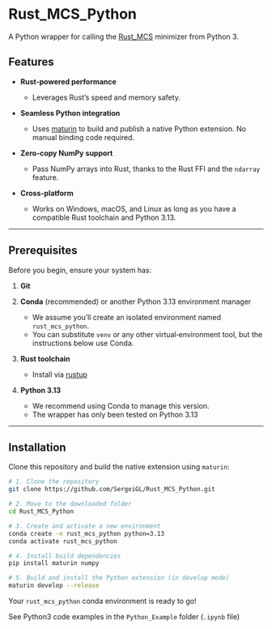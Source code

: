 # Rust_MCS_Python

A Python wrapper for calling the [Rust_MCS](https://github.com/SergeiGL/Rust_MCS) minimizer from Python 3.

## Features

- **Rust‐powered performance**  
   - Leverages Rust’s speed and memory safety.

- **Seamless Python integration**  
   - Uses [maturin](https://www.maturin.rs/) to build and publish a native Python extension. No manual binding code required.

- **Zero-copy NumPy support**  
   - Pass NumPy arrays into Rust, thanks to the Rust FFI and the `ndarray` feature.

- **Cross-platform**
  - Works on Windows, macOS, and Linux as long as you have a compatible Rust toolchain and Python 3.13.

---

## Prerequisites

Before you begin, ensure your system has:

1. **Git**
2. **Conda** (recommended) or another Python 3.13 environment manager  
   - We assume you’ll create an isolated environment named `rust_mcs_python`.  
   - You can substitute `venv` or any other virtual‐environment tool, but the instructions below use Conda.

3. **Rust toolchain**  
   - Install via [rustup](https://rustup.rs/)

4. **Python 3.13**  
   - We recommend using Conda to manage this version.  
   - The wrapper has only been tested on Python 3.13

---

## Installation

Clone this repository and build the native extension using `maturin`:

```bash
# 1. Clone the repository
git clone https://github.com/SergeiGL/Rust_MCS_Python.git
```
```bash
# 2. Move to the downloaded folder
cd Rust_MCS_Python
```
```bash
# 3. Create and activate a new environment
conda create -n rust_mcs_python python=3.13
conda activate rust_mcs_python
```

```bash
# 4. Install build dependencies
pip install maturin numpy
```
```bash
# 5. Build and install the Python extension (in develop mode)
maturin develop --release
```

Your `rust_mcs_python` conda environment is ready to go!

See Python3 code examples in the `Python_Example` folder (`.ipynb` file)
